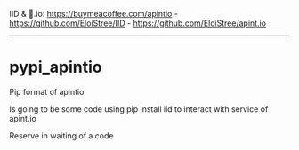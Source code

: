 IID & 🍺.io: https://buymeacoffee.com/apintio - https://github.com/EloiStree/IID - https://github.com/EloiStree/apint.io

--------------------------------------

# pypi_apintio
Pip format of apintio

Is going to be some code using pip install iid to interact with service of apint.io

Reserve in waiting of a code


